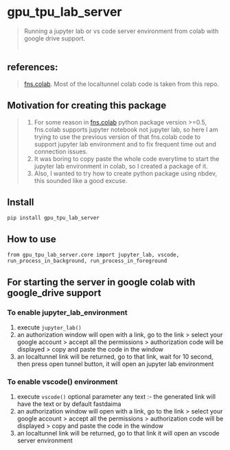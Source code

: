 # gpu_tpu_lab_server
> Running a jupyter lab or vs code server environment from colab with google drive support.<br><br>

## references:
> [fns.colab](https://github.com/amitness/fns/blob/master/fns/colab.py). Most of the localtunnel colab code is taken from this repo.

## Motivation for creating this package
> 1. For some reason in [fns.colab](https://github.com/amitness/fns/blob/master/fns/colab.py) python package version >=0.5, fns.colab supports jupyter notebook not jupyter lab, so here I am trying to use the previous version of that fns.colab code to support jupyter lab environment and to fix frequent time out and connection issues.
> 1. It was boring to copy paste the whole code everytime to start the jupyter lab environment in colab, so I created a package of it. 
> 1. Also, I wanted to try how to create python package using nbdev, this sounded like a good excuse.


## Install

`pip install gpu_tpu_lab_server`

## How to use

```
from gpu_tpu_lab_server.core import jupyter_lab, vscode, run_process_in_background, run_process_in_foreground
```

## For starting the server in google colab with google_drive support
### To enable jupyter_lab_environment
1. execute `jupyter_lab()`  
2. an authorization window will open with a link, go to the link > select your google account > accept all the permissions > authorization code will be displayed > copy and paste the code in the window
3. an localtunnel link will be returned, go to that link, wait for 10 second, then press open tunnel button, it will open an jupyter lab environment

### To enable vscode() environment
1. execute `vscode()` optional parameter any text :- the generated link will have the text or by default fastdaima
2. an authorization window will open with a link, go to the link > select your google account > accept all the permissions > authorization code will be displayed > copy and paste the code in the window
3. an localtunnel link will be returned, go to that link it will open an vscode server environment
